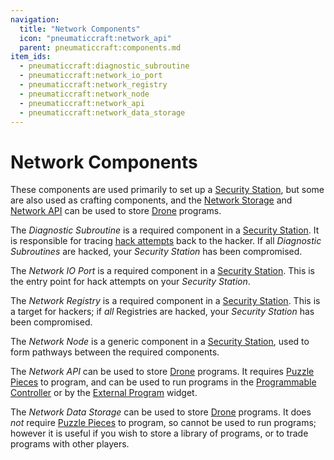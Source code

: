```yaml
---
navigation:
  title: "Network Components"
  icon: "pneumaticcraft:network_api"
  parent: pneumaticcraft:components.md
item_ids:
  - pneumaticcraft:diagnostic_subroutine
  - pneumaticcraft:network_io_port
  - pneumaticcraft:network_registry
  - pneumaticcraft:network_node
  - pneumaticcraft:network_api
  - pneumaticcraft:network_data_storage
---
```


# Network Components

These components are used primarily to set up a [Security Station](../security_station.md), but some are also used as crafting components, and the [Network Storage](#network_storage) and [Network API](#network_api) can be used to store [Drone](../drone.md) programs.

<a name="diagnostic"></a>
The *Diagnostic Subroutine* is a required component in a [Security Station](../security_station.md).
It is responsible for tracing [hack attempts](../security_station.md#hacking) back to the hacker.  If all *Diagnostic Subroutines* are hacked, your *Security Station* has been compromised.

<Recipe id="pneumaticcraft:diagnostic_subroutine" />

<a name="io_port"></a>
The *Network IO Port*  is a required component in a [Security Station](../security_station.md).
This is the entry point for hack attempts on your *Security Station*.

<Recipe id="pneumaticcraft:network_io_port" />

<a name="registry"></a>
The *Network Registry*  is a required component in a [Security Station](../security_station.md).
This is a target for hackers; if *all* Registries are hacked, your *Security Station* has been compromised.

<Recipe id="pneumaticcraft:network_registry" />

<a name="node"></a>
The *Network Node* is a generic component in a [Security Station](../security_station.md), used to form pathways between the required components.

<Recipe id="pneumaticcraft:network_node" />

<a name="network_api"></a>
The *Network API* can be used to store [Drone](../drone.md) programs. It requires [Puzzle Pieces](../puzzle_pieces.md) to program, and can be used to run programs in the [Programmable Controller](../programmable_controller.md) or by the [External Program](../external_program.md) widget.

<Recipe id="pneumaticcraft:network_api" />

<a name="network_storage"></a>
The *Network Data Storage* can be used to store [Drone](../drone.md) programs. It does *not* require [Puzzle Pieces](../puzzle_pieces.md) to program, so cannot be used to run programs; however it is useful if you wish to store a library of programs, or to trade programs with other players.

<Recipe id="pneumaticcraft:network_data_storage" />

